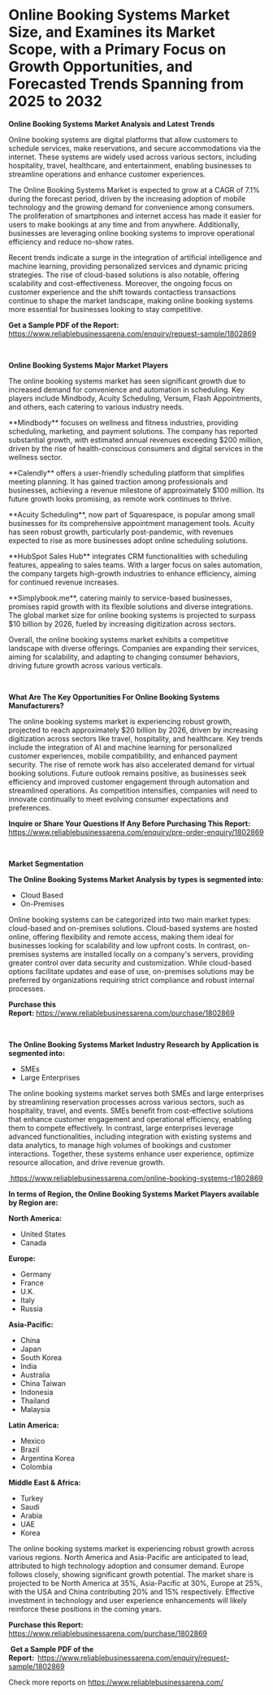 <p><h1>Online Booking Systems Market Size, and Examines its Market Scope, with a Primary Focus on Growth Opportunities, and Forecasted Trends Spanning from 2025 to 2032</h1></p><p><strong>Online Booking Systems Market Analysis and Latest Trends</strong></p>
<p><p>Online booking systems are digital platforms that allow customers to schedule services, make reservations, and secure accommodations via the internet. These systems are widely used across various sectors, including hospitality, travel, healthcare, and entertainment, enabling businesses to streamline operations and enhance customer experiences.</p><p>The Online Booking Systems Market is expected to grow at a CAGR of 7.1% during the forecast period, driven by the increasing adoption of mobile technology and the growing demand for convenience among consumers. The proliferation of smartphones and internet access has made it easier for users to make bookings at any time and from anywhere. Additionally, businesses are leveraging online booking systems to improve operational efficiency and reduce no-show rates.</p><p>Recent trends indicate a surge in the integration of artificial intelligence and machine learning, providing personalized services and dynamic pricing strategies. The rise of cloud-based solutions is also notable, offering scalability and cost-effectiveness. Moreover, the ongoing focus on customer experience and the shift towards contactless transactions continue to shape the market landscape, making online booking systems more essential for businesses looking to stay competitive.</p></p>
<p><strong>Get a Sample PDF of the Report:&nbsp;</strong> <a href="https://www.reliablebusinessarena.com/enquiry/request-sample/1802869?utm_campaign=2185&utm_medium=2&utm_source=Github&utm_content=ia&utm_term=10032025&utm_id=online-booking-systems">https://www.reliablebusinessarena.com/enquiry/request-sample/1802869</a></p>
<p>&nbsp;</p>
<p><strong>Online Booking Systems Major Market Players</strong></p>
<p><p>The online booking systems market has seen significant growth due to increased demand for convenience and automation in scheduling. Key players include Mindbody, Acuity Scheduling, Versum, Flash Appointments, and others, each catering to various industry needs.</p><p>**Mindbody** focuses on wellness and fitness industries, providing scheduling, marketing, and payment solutions. The company has reported substantial growth, with estimated annual revenues exceeding $200 million, driven by the rise of health-conscious consumers and digital services in the wellness sector.</p><p>**Calendly** offers a user-friendly scheduling platform that simplifies meeting planning. It has gained traction among professionals and businesses, achieving a revenue milestone of approximately $100 million. Its future growth looks promising, as remote work continues to thrive.</p><p>**Acuity Scheduling**, now part of Squarespace, is popular among small businesses for its comprehensive appointment management tools. Acuity has seen robust growth, particularly post-pandemic, with revenues expected to rise as more businesses adopt online scheduling solutions.</p><p>**HubSpot Sales Hub** integrates CRM functionalities with scheduling features, appealing to sales teams. With a larger focus on sales automation, the company targets high-growth industries to enhance efficiency, aiming for continued revenue increases.</p><p>**Simplybook.me**, catering mainly to service-based businesses, promises rapid growth with its flexible solutions and diverse integrations. The global market size for online booking systems is projected to surpass $10 billion by 2026, fueled by increasing digitization across sectors.</p><p>Overall, the online booking systems market exhibits a competitive landscape with diverse offerings. Companies are expanding their services, aiming for scalability, and adapting to changing consumer behaviors, driving future growth across various verticals.</p></p>
<p>&nbsp;</p>
<p><strong>What Are The Key Opportunities For Online Booking Systems Manufacturers?</strong></p>
<p><p>The online booking systems market is experiencing robust growth, projected to reach approximately $20 billion by 2026, driven by increasing digitization across sectors like travel, hospitality, and healthcare. Key trends include the integration of AI and machine learning for personalized customer experiences, mobile compatibility, and enhanced payment security. The rise of remote work has also accelerated demand for virtual booking solutions. Future outlook remains positive, as businesses seek efficiency and improved customer engagement through automation and streamlined operations. As competition intensifies, companies will need to innovate continually to meet evolving consumer expectations and preferences.</p></p>
<p><strong>Inquire or Share Your Questions If Any Before Purchasing This Report:</strong> <a href="https://www.reliablebusinessarena.com/enquiry/pre-order-enquiry/1802869?utm_campaign=2185&utm_medium=2&utm_source=Github&utm_content=ia&utm_term=10032025&utm_id=online-booking-systems">https://www.reliablebusinessarena.com/enquiry/pre-order-enquiry/1802869</a></p>
<p>&nbsp;</p>
<p><strong>Market Segmentation</strong></p>
<p><strong>The Online Booking Systems Market Analysis by types is segmented into:</strong></p>
<p><ul><li>Cloud Based</li><li>On-Premises</li></ul></p>
<p><p>Online booking systems can be categorized into two main market types: cloud-based and on-premises solutions. Cloud-based systems are hosted online, offering flexibility and remote access, making them ideal for businesses looking for scalability and low upfront costs. In contrast, on-premises systems are installed locally on a company's servers, providing greater control over data security and customization. While cloud-based options facilitate updates and ease of use, on-premises solutions may be preferred by organizations requiring strict compliance and robust internal processes.</p></p>
<p><strong>Purchase this Report:&nbsp;</strong><a href="https://www.reliablebusinessarena.com/purchase/1802869?utm_campaign=2185&utm_medium=2&utm_source=Github&utm_content=ia&utm_term=10032025&utm_id=online-booking-systems">https://www.reliablebusinessarena.com/purchase/1802869</a></p>
<p>&nbsp;</p>
<p><strong>The Online Booking Systems Market Industry Research by Application is segmented into:</strong></p>
<p><ul><li>SMEs</li><li>Large Enterprises</li></ul></p>
<p><p>The online booking systems market serves both SMEs and large enterprises by streamlining reservation processes across various sectors, such as hospitality, travel, and events. SMEs benefit from cost-effective solutions that enhance customer engagement and operational efficiency, enabling them to compete effectively. In contrast, large enterprises leverage advanced functionalities, including integration with existing systems and data analytics, to manage high volumes of bookings and customer interactions. Together, these systems enhance user experience, optimize resource allocation, and drive revenue growth.</p></p>
<p><a href="https://www.reliablebusinessarena.com/online-booking-systems-r1802869?utm_campaign=2185&utm_medium=2&utm_source=Github&utm_content=ia&utm_term=10032025&utm_id=online-booking-systems">&nbsp;https://www.reliablebusinessarena.com/online-booking-systems-r1802869</a></p>
<p><strong>In terms of Region, the Online Booking Systems Market Players available by Region are:</strong></p>
<p>
    <p> <strong> North America: </strong>
        <ul>
            <li>United States</li>
            <li>Canada</li>
        </ul>
        </p> 
    <p> <strong> Europe: </strong>
        <ul>
            <li>Germany</li>
            <li>France</li>
            <li>U.K.</li>
            <li>Italy</li>
            <li>Russia</li>
        </ul>
        </p> 
    <p> <strong> Asia-Pacific: </strong>
        <ul>
            <li>China</li>
            <li>Japan</li>
            <li>South Korea</li>
            <li>India</li>
            <li>Australia</li>
            <li>China Taiwan</li>
            <li>Indonesia</li>
            <li>Thailand</li>
            <li>Malaysia</li>
        </ul>
        </p> 
    <p> <strong> Latin America: </strong>
        <ul>
            <li>Mexico</li>
            <li>Brazil</li>
            <li>Argentina Korea</li>
            <li>Colombia</li>
        </ul>
        </p> 
    <p> <strong> Middle East & Africa: </strong>
        <ul>
            <li>Turkey</li>
            <li>Saudi</li>
            <li>Arabia</li>
            <li>UAE</li>
            <li>Korea</li>
        </ul>
    </p>
    </p>
<p><p>The online booking systems market is experiencing robust growth across various regions. North America and Asia-Pacific are anticipated to lead, attributed to high technology adoption and consumer demand. Europe follows closely, showing significant growth potential. The market share is projected to be North America at 35%, Asia-Pacific at 30%, Europe at 25%, with the USA and China contributing 20% and 15% respectively. Effective investment in technology and user experience enhancements will likely reinforce these positions in the coming years.</p></p>
<p><strong>Purchase this Report: </strong><a href="https://www.reliablebusinessarena.com/purchase/1802869?utm_campaign=2185&utm_medium=2&utm_source=Github&utm_content=ia&utm_term=10032025&utm_id=online-booking-systems">https://www.reliablebusinessarena.com/purchase/1802869</a></p>
<p>&nbsp;<strong>Get a Sample PDF of the Report:&nbsp;&nbsp;</strong><a href="https://www.reliablebusinessarena.com/enquiry/request-sample/1802869?utm_campaign=2185&utm_medium=2&utm_source=Github&utm_content=ia&utm_term=10032025&utm_id=online-booking-systems">https://www.reliablebusinessarena.com/enquiry/request-sample/1802869</a></p>
<p><strong></strong></p>
<p>Check more reports on <a href="https://www.reliablebusinessarena.com/?utm_campaign=2185&utm_medium=2&utm_source=Github&utm_content=ia&utm_term=10032025&utm_id=online-booking-systems">https://www.reliablebusinessarena.com/</a></p>